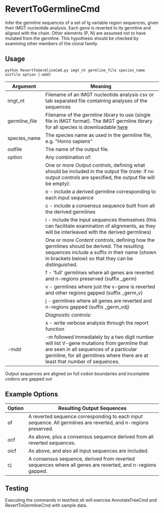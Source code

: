 # RevertToGermlineCmd #

Infer the germline sequences of a set of Ig variable region sequences, given their IMGT nucleotide analysis. Each gene is reverted to its germline and aligned with the chain. Other elements (P, N) are assumed not to have mutated from the germline. This hypothesis should be checked by examining other members of the clonal family.

## Usage ##

    python RevertToGermlineCmd.py imgt_nt germline_file species_name outfile option [-mdd]

Argument|Meaning
--------|-------
imgt_nt|Filename of an IMGT nucleotide analysis csv or tab separated file containing analyses of the sequences
germline_file|Filename of the germline library to use (single file in IMGT format). The IMGT germline library for all species is downloadable [here](http://www.imgt.org/download/GENE-DB/IMGTGENEDB-ReferenceSequences.fasta-nt-WithoutGaps-F+ORF+inframeP)
species_name|The species name as used in the germline file, e.g. "Homo sapiens"
outfile|The name of the output file.
option|Any combination of:
| |One or more *Output controls*, defining what should be included in the output file (note: if no output controls are specified, the output file will be empty):
| |o - include a derived germline corresponding to each input sequence
| |c - include a consensus sequence built from all the derived germlines
| |i - include the input sequences themselves (this can facilitate examination of alignments, as they will be interleaved with the derived germlines)
| |One or more *Content controls*, defining how the germlines should be derived. The resulting sequences include a suffix in their name (shown in brackets below) so that they can be distinguished.
| |f - 'full' germlines where all genes are reverted and n-regions preserved (suffix _germ)
| |v - germlines where just the v-gene is reverted and other regions gapped (suffix _germ_v)
| |j - germlines where all genes are reverted and n-regions gapped (suffix _germ_vdj)
| |*Diagnostic controls:* 
| |x - write verbose analysis through the report function
|-m*dd*|-m followed immediately by a two digit number will list V-gene mutations from germline that are seen in all sequences of a particular germline, for all germlines where there are at least that number of sequences.

Output sequences are aligned on full codon boundaries and incomplete codons are gapped out

## Example Options ##

Option|Resulting Output Sequences
------|--------------------------
| of  |A reverted sequence corresponding to each input sequence. All germlines are reverted, and n-regions preserved.
| ocf |As above, plus a consensus sequence derived from all reverted sequences.
| oicf |As above, and also all input sequences are included.
| cj  |A consensus sequence, derived from reverted sequences where all genes are reverted, and n-regions gapped.



## Testing ##

Executing the commands in test/test.sh will exercise AnnotateTreeCmd and RevertToGermlineCmd with sample data.